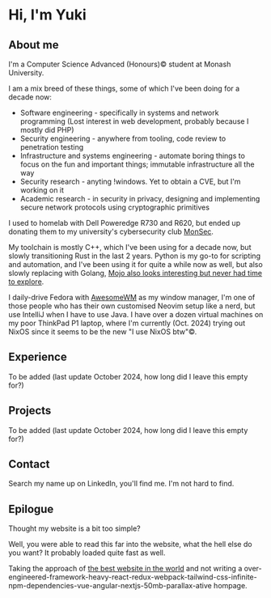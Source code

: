 # Hi, I'm Yuki

## About me

I'm a Computer Science Advanced (Honours)© student at Monash University.

I am a mix breed of these things, some of which I've been doing for a decade now:
- Software engineering - specifically in systems and network programming (Lost interest in web development, probably because I mostly did PHP)
- Security engineering - anywhere from tooling, code review to penetration testing 
- Infrastructure and systems engineering - automate boring things to focus on the fun and important things; immutable infrastructure all the way
- Security research - anyting !windows. Yet to obtain a CVE, but I'm working on it
- Academic research - in security in privacy, designing and implementing secure network protocols using cryptographic primitives

I used to homelab with Dell Poweredge R730 and R620, but ended up donating them to my university's cybersecurity club [MonSec](https://monsec.io).

My toolchain is mostly C++, which I've been using for a decade now, but slowly transitioning Rust in the last 2 years. Python is my go-to for scripting and automation, and I've been using it for quite a while now as well, but also slowly replacing with Golang, [Mojo also looks interesting but never had time to explore](https://www.modular.com/mojo).

I daily-drive Fedora with [AwesomeWM](https://awesomewm.org/) as my window manager, I'm one of those people who has their own customised Neovim setup like a nerd, but use IntelliJ when I have to use Java. I have over a dozen virtual machines on my poor ThinkPad P1 laptop, where I'm currently (Oct. 2024) trying out NixOS since it seems to be the new "I use NixOS btw"©.

## Experience

To be added (last update October 2024, how long did I leave this empty for?)

## Projects

To be added (last update October 2024, how long did I leave this empty for?)

## Contact

Search my name up on LinkedIn, you'll find me. I'm not hard to find.

## Epilogue

Thought my website is a bit too simple?

Well, you were able to read this far into the website, what the hell else do you want? It probably loaded quite fast as well.

Taking the approach of [the best website in the world](https://motherfuckingwebsite.com) and not writing a over-engineered-framework-heavy-react-redux-webpack-tailwind-css-infinite-npm-dependencies-vue-angular-nextjs-50mb-parallax-ative hompage.
